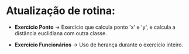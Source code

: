 # Atualização de rotina:

- **Exercício Ponto** -> Exercício que calcula ponto 'x' e 'y', e calcula a distância euclidiana com outra classe.

- **Exercício Funcionários** -> Uso de herança durante o exercício inteiro.
